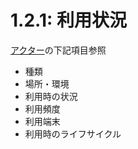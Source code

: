 # 1.2.1: 利用状況

[アクター](../../A.定義要素/アクター.yaml)の下記項目参照

- 種類
- 場所・環境
- 利用時の状況
- 利用頻度
- 利用端末
- 利用時のライフサイクル
